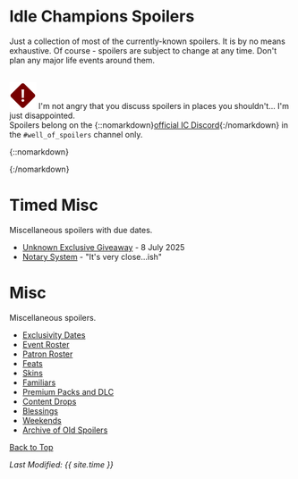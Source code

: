# Idle Champions Spoilers

Just a collection of most of the currently-known spoilers. It is by no means exhaustive. Of course - spoilers are subject to change at any time. Don't plan any major life events around them.

<br/><span class="spoilerWarningRow">
<span class="spoilerWarningIcon">![Warning Icon](images/general/warning.png)</span>
<span class="spoilerWarning">I'm not angry that you discuss spoilers in places you shouldn't... I'm just disappointed.<br/>Spoilers belong on the {::nomarkdown}<a href="https://discord.gg/idlechampions" target="_blank">official IC Discord</a>{:/nomarkdown} in the `#well_of_spoilers` channel only.</span>
<span style="display:flex;position:absolute;bottom:-50px;right:0;color:var(--TangerineYellow);">
    <input type="checkbox" onClick="changeIndexVersion()" id="sortByEvents">
    <label class="switch" for="eventsVersion">Sort by Event Schedule</label>
</span>
</span>

{::nomarkdown}

<div id="events_v1" hidden>

{:/nomarkdown}

# New Event Champions

These are the event champions that are upcoming and all the information we know about them.

<span class="indexChampionTableColumn">
{::nomarkdown}
<a href="vlithryn.html">
{:/nomarkdown}
    <span class="indexChampionTableRow">
        <span class="indexChampionTableIcon">
            ![Vlithryn Portrait Icon](images/vlithryn/portrait.png)
        </span>
        <span class="indexChampionTableInfo">
            <span class="indexChampionTableChampion">
                Vlithryn
            </span>
            <span class="indexChampionTableEvent">
                <span class="indexChampionTableNoLink">Triton Cleric of Awful Ones (Guess)</span>
            </span>
            <span class="indexChampionTableEvent">
                <span class="indexChampionTableNoLink">The Great Modron March - 7 May 2025</span>
            </span>
        </span>
        <span class="indexChampionTableAttack">
            ![Melee Attack Icon](images/general/icon_melee.png)
        </span>
    </span>
{::nomarkdown}
</a>
{:/nomarkdown}
{::nomarkdown}
<a href="hank.html">
{:/nomarkdown}
    <span class="indexChampionTableRow">
        <span class="indexChampionTableIcon">
            ![Hank Portrait Icon](images/hank/portrait.png)
        </span>
        <span class="indexChampionTableInfo">
            <span class="indexChampionTableChampion">
                Hank
            </span>
            <span class="indexChampionTableEvent">
                <span class="indexChampionTableNoLink">Human Ranger of Saturday Morning Squad (Guess)</span>
            </span>
            <span class="indexChampionTableEvent">
                <span class="indexChampionTableNoLink">Dragondown - 4 June 2025</span>
            </span>
        </span>
        <span class="indexChampionTableAttack">
            ![Ranged Attack Icon](images/general/icon_ranged.png)
        </span>
    </span>
{::nomarkdown}
</a>
{:/nomarkdown}
{::nomarkdown}
<a href="tess.html">
{:/nomarkdown}
    <span class="indexChampionTableRow">
        <span class="indexChampionTableIcon">
            ![Unknown or Missing Portrait Icon](images/general/unknown_champion.png)
        </span>
        <span class="indexChampionTableInfo">
            <span class="indexChampionTableChampion">
                Tess
            </span>
            <span class="indexChampionTableEvent">
                <span class="indexChampionTableNoLink">&nbsp;</span>
            </span>
            <span class="indexChampionTableEvent">
                <span class="indexChampionTableNoLink">Founders' Day - 2 July 2025</span>
            </span>
        </span>
    </span>
{::nomarkdown}
</a>
{:/nomarkdown}
</span>

# New Evergreen Champion

The upcoming Evergreen champion we're aware of.

<span class="indexChampionTableColumn">
{::nomarkdown}
<a href="windfall.html">
{:/nomarkdown}
    <span class="indexChampionTableRow">
        <span class="indexChampionTableIcon">
            ![Windfall Portrait Icon](images/windfall/portrait.png)
        </span>
        <span class="indexChampionTableInfo">
            <span class="indexChampionTableChampion">
                Windfall
            </span>
            <span class="indexChampionTableEvent">
                <span class="indexChampionTableNoLink">Tiefling Bard (Guess)</span>
            </span>
            <span class="indexChampionTableEvent">
                <span class="indexChampionTableNoLink">Vecna 8 - 28 May 2025 (Guess)</span>
            </span>
        </span>
        <span class="indexChampionTableAttack">
            ![Magic Attack Icon](images/general/icon_magic.png)
            ![Melee Attack Icon](images/general/icon_melee.png)
        </span>
    </span>
{::nomarkdown}
</a>
{:/nomarkdown}
</span>

# Reworked Champions

A list of champions that will be seeing reworks in upcoming events.

<span class="indexChampionTableColumn">
{::nomarkdown}
<a href="yorven.html">
{:/nomarkdown}
    <span class="indexChampionTableRow">
        <span class="indexChampionTableIcon">
            ![Yorven Springpaw Portrait Icon](images/yorven/portrait.png)
        </span>
        <span class="indexChampionTableInfo">
            <span class="indexChampionTableChampion">
                Yorven Springpaw
            </span>
            <span class="indexChampionTableEvent">
                <span class="indexChampionTableNoLink">Harengon Barbarian / Druid</span>
            </span>
            <span class="indexChampionTableEvent">
                <span class="indexChampionTableNoLink">The Great Modron March - 14 May 2025 (Worst the Wait Augment (Guess))</span>
            </span>
        </span>
        <span class="indexChampionTableAttack">
            ![Melee Attack Icon](images/general/icon_melee.png)
        </span>
    </span>
{::nomarkdown}
</a>
{:/nomarkdown}
{::nomarkdown}
<a href="krond.html">
{:/nomarkdown}
    <span class="indexChampionTableRow">
        <span class="indexChampionTableIcon">
            ![Krond Portrait Icon](images/krond/portrait.png)
        </span>
        <span class="indexChampionTableInfo">
            <span class="indexChampionTableChampion">
                Krond
            </span>
            <span class="indexChampionTableEvent">
                <span class="indexChampionTableNoLink">Half-Orc Fighter</span>
            </span>
            <span class="indexChampionTableEvent">
                <span class="indexChampionTableNoLink">Dragondown - 11 June 2025 (Worst the Wait Augment (Guess))</span>
            </span>
        </span>
        <span class="indexChampionTableAttack">
            ![Magic Attack Icon](images/general/icon_magic.png)
            ![Melee Attack Icon](images/general/icon_melee.png)
        </span>
    </span>
{::nomarkdown}
</a>
{:/nomarkdown}
    <span class="indexChampionTableRowNoHover">
        <span class="indexChampionTableIcon">
            ![K'thriss Drow'b Portrait Icon](images/kthriss/portrait.png)
        </span>
        <span class="indexChampionTableInfo">
            <span class="indexChampionTableChampion">
                K'thriss Drow'b
            </span>
            <span class="indexChampionTableEvent">
                <span class="indexChampionTableNoLink">Elf (Drow) Warlock of Acq Inc "C" Team</span>
            </span>
            <span class="indexChampionTableEvent">
                <span class="indexChampionTableNoLink">Founders' Day - 09 July 2025 (Worst the Wait Augment (Guess)) (Guess)</span>
            </span>
        </span>
        <span class="indexChampionTableAttack">
            ![Magic Attack Icon](images/general/icon_magic.png)
        </span>
    </span>
</span>

{::nomarkdown}

</div><div id="events_v2" hidden>

{:/nomarkdown}

# Champions

These are the upcoming new and reworked champions and where they'll be found.

<div markdown="1" class="abilityBorder"><div markdown="1" style="padding-left:8px">
## The Great Modron March - 7 May 2025
<span class="indexChampionTableColumn" style="margin:-15px 0 -20px -8px">
{::nomarkdown}
<a href="vlithryn.html">
{:/nomarkdown}
    <span class="indexChampionTableRow">
        <span class="indexChampionTableIcon">
            ![Vlithryn Portrait Icon](images/vlithryn/portrait.png)
        </span>
        <span class="indexChampionTableInfo">
            <span class="indexChampionTableChampion">
                Vlithryn
            </span>
            <span class="indexChampionTableEvent">
                <span class="indexChampionTableNoLink">Triton Cleric of Awful Ones (Guess)</span>
            </span>
        </span>
        <span class="indexChampionTableType indexChampionTableNoLink">
            New ⭐
        </span>
        <span class="indexChampionTableAttack">
            ![Melee Attack Icon](images/general/icon_melee.png)
        </span>
    </span>
{::nomarkdown}
</a>
{:/nomarkdown}
{::nomarkdown}
<a href="yorven.html">
{:/nomarkdown}
    <span class="indexChampionTableRow">
        <span class="indexChampionTableIcon">
            ![Yorven Springpaw Portrait Icon](images/yorven/portrait.png)
        </span>
        <span class="indexChampionTableInfo">
            <span class="indexChampionTableChampion">
                Yorven Springpaw
            </span>
            <span class="indexChampionTableEvent">
                <span class="indexChampionTableNoLink">Harengon Barbarian / Druid</span>
            </span>
            <span class="indexChampionTableEvent">
                <span style="font-size:0.9em;color:var(--Wolfram)">Delayed 1 week due to the Worst the Wait Augment (Guess)</span>
            </span>
        </span>
        <span class="indexChampionTableType indexChampionTableNoLink">
            Rework ♻️
        </span>
        <span class="indexChampionTableAttack">
            ![Melee Attack Icon](images/general/icon_melee.png)
        </span>
    </span>
{::nomarkdown}
</a>
{:/nomarkdown}
</span>
</div></div>
<div markdown="1" class="abilityBorder"><div markdown="1" style="padding-left:8px">
## Vecna 8 Content Drop - 28 May 2025 (Guess)
<span class="indexChampionTableColumn" style="margin:-15px 0 -20px -8px">
{::nomarkdown}
<a href="windfall.html">
{:/nomarkdown}
    <span class="indexChampionTableRow">
        <span class="indexChampionTableIcon">
            ![Windfall Portrait Icon](images/windfall/portrait.png)
        </span>
        <span class="indexChampionTableInfo">
            <span class="indexChampionTableChampion">
                Windfall (Guess)
            </span>
            <span class="indexChampionTableEvent">
                <span class="indexChampionTableNoLink">Tiefling Bard (Guess)</span>
            </span>
        </span>
        <span class="indexChampionTableType indexChampionTableNoLink">
            Evergreen 🌲
        </span>
        <span class="indexChampionTableAttack">
            ![Magic Attack Icon](images/general/icon_magic.png)
            ![Melee Attack Icon](images/general/icon_melee.png)
        </span>
    </span>
{::nomarkdown}
</a>
{:/nomarkdown}
</span>
</div></div>
<div markdown="1" class="abilityBorder"><div markdown="1" style="padding-left:8px">
## Dragondown - 4 June 2025
<span class="indexChampionTableColumn" style="margin:-15px 0 -20px -8px">
{::nomarkdown}
<a href="hank.html">
{:/nomarkdown}
    <span class="indexChampionTableRow">
        <span class="indexChampionTableIcon">
            ![Hank Portrait Icon](images/hank/portrait.png)
        </span>
        <span class="indexChampionTableInfo">
            <span class="indexChampionTableChampion">
                Hank
            </span>
            <span class="indexChampionTableEvent">
                <span class="indexChampionTableNoLink">Human Ranger of Saturday Morning Squad (Guess)</span>
            </span>
        </span>
        <span class="indexChampionTableType indexChampionTableNoLink">
            New ⭐
        </span>
        <span class="indexChampionTableAttack">
            ![Ranged Attack Icon](images/general/icon_ranged.png)
        </span>
    </span>
{::nomarkdown}
</a>
{:/nomarkdown}
{::nomarkdown}
<a href="krond.html">
{:/nomarkdown}
    <span class="indexChampionTableRow">
        <span class="indexChampionTableIcon">
            ![Krond Portrait Icon](images/krond/portrait.png)
        </span>
        <span class="indexChampionTableInfo">
            <span class="indexChampionTableChampion">
                Krond
            </span>
            <span class="indexChampionTableEvent">
                <span class="indexChampionTableNoLink">Half-Orc Fighter</span>
            </span>
            <span class="indexChampionTableEvent">
                <span style="font-size:0.9em;color:var(--Wolfram)">Delayed 1 week due to the Worst the Wait Augment (Guess)</span>
            </span>
        </span>
        <span class="indexChampionTableType indexChampionTableNoLink">
            Rework ♻️
        </span>
        <span class="indexChampionTableAttack">
            ![Magic Attack Icon](images/general/icon_magic.png)
            ![Melee Attack Icon](images/general/icon_melee.png)
        </span>
    </span>
{::nomarkdown}
</a>
{:/nomarkdown}
</span>
</div></div>
<div markdown="1" class="abilityBorder"><div markdown="1" style="padding-left:8px">
## Founders' Day - 2 July 2025
<span class="indexChampionTableColumn" style="margin:-15px 0 -20px -8px">
{::nomarkdown}
<a href="tess.html">
{:/nomarkdown}
    <span class="indexChampionTableRow">
        <span class="indexChampionTableIcon">
            ![Unknown or Missing Portrait Icon](images/general/unknown_champion.png)
        </span>
        <span class="indexChampionTableInfo">
            <span class="indexChampionTableChampion">
                Tess
            </span>
            <span class="indexChampionTableEvent">
                <span class="indexChampionTableNoLink">&nbsp;</span>
            </span>
        </span>
        <span class="indexChampionTableType indexChampionTableNoLink">
            New ⭐
        </span>
    </span>
{::nomarkdown}
</a>
{:/nomarkdown}
    <span class="indexChampionTableRowNoHover">
        <span class="indexChampionTableIcon">
            ![K'thriss Drow'b Portrait Icon](images/kthriss/portrait.png)
        </span>
        <span class="indexChampionTableInfo">
            <span class="indexChampionTableChampion">
                K'thriss Drow'b (Guess)
            </span>
            <span class="indexChampionTableEvent">
                <span class="indexChampionTableNoLink">Elf (Drow) Warlock of Acq Inc "C" Team</span>
            </span>
            <span class="indexChampionTableEvent">
                <span style="font-size:0.9em;color:var(--Wolfram)">Delayed 1 week due to the Worst the Wait Augment (Guess)</span>
            </span>
        </span>
        <span class="indexChampionTableType indexChampionTableNoLink">
            Rework ♻️
        </span>
        <span class="indexChampionTableAttack">
            ![Magic Attack Icon](images/general/icon_magic.png)
        </span>
    </span>
</span>
</div></div>

{::nomarkdown}

</div>

{:/nomarkdown}

# Timed Misc

Miscellaneous spoilers with due dates.

* [Unknown Exclusive Giveaway](platform_giveaway_589.md) - 8 July 2025
* [Notary System](notary.md) - "It's very close...ish"

# Misc

Miscellaneous spoilers.

* [Exclusivity Dates](exclusivitydates.md)
* [Event Roster](event_roster.md)
* [Patron Roster](patron_roster.md)
* [Feats](feats.md)
* [Skins](skins.md)
* [Familiars](familiars.md)
* [Premium Packs and DLC](premium.md)
* [Content Drops](contentdrops.md)
* [Blessings](blessings.md)
* [Weekends](weekends.md)
* [Archive of Old Spoilers](archive.md)

[Back to Top](#top)

*Last Modified: {{ site.time }}*

<script type="text/javascript" src="{{ '/scripts/indexVersion.js?v=' | append: site.github.build_revision | relative_url }}"></script>